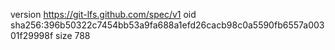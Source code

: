 version https://git-lfs.github.com/spec/v1
oid sha256:396b50322c7454bb53a9fa688a1efd26cacb98c0a5590fb6557a00301f29998f
size 788
